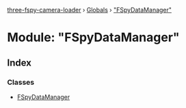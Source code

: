 [three-fspy-camera-loader](../README.md) › [Globals](../globals.md) › ["FSpyDataManager"](_fspydatamanager_.md)

# Module: "FSpyDataManager"

## Index

### Classes

* [FSpyDataManager](../classes/_fspydatamanager_.fspydatamanager.md)
